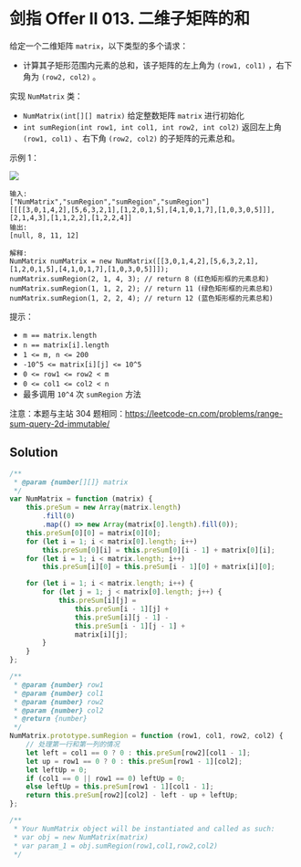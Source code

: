 # 剑指 Offer II 013. 二维子矩阵的和

给定一个二维矩阵 `matrix`，以下类型的多个请求：

-   计算其子矩形范围内元素的总和，该子矩阵的左上角为 `(row1, col1)` ，右下角为 `(row2, col2)` 。

实现 `NumMatrix` 类：

-   `NumMatrix(int[][] matrix)` 给定整数矩阵 `matrix` 进行初始化
-   `int sumRegion(int row1, int col1, int row2, int col2)` 返回左上角 `(row1, col1)` 、右下角 `(row2, col2)` 的子矩阵的元素总和。

示例 1：

![](https://pic.leetcode-cn.com/1626332422-wUpUHT-image.png)

```
输入:
["NumMatrix","sumRegion","sumRegion","sumRegion"]
[[[[3,0,1,4,2],[5,6,3,2,1],[1,2,0,1,5],[4,1,0,1,7],[1,0,3,0,5]]],[2,1,4,3],[1,1,2,2],[1,2,2,4]]
输出:
[null, 8, 11, 12]

解释:
NumMatrix numMatrix = new NumMatrix([[3,0,1,4,2],[5,6,3,2,1],[1,2,0,1,5],[4,1,0,1,7],[1,0,3,0,5]]]);
numMatrix.sumRegion(2, 1, 4, 3); // return 8 (红色矩形框的元素总和)
numMatrix.sumRegion(1, 1, 2, 2); // return 11 (绿色矩形框的元素总和)
numMatrix.sumRegion(1, 2, 2, 4); // return 12 (蓝色矩形框的元素总和)
```

提示：

-   `m == matrix.length`
-   `n == matrix[i].length`
-   `1 <= m, n <= 200`
-   `-10^5 <= matrix[i][j] <= 10^5`
-   `0 <= row1 <= row2 < m`
-   `0 <= col1 <= col2 < n`
-   最多调用 `10^4` 次 `sumRegion` 方法

注意：本题与主站 304 题相同：https://leetcode-cn.com/problems/range-sum-query-2d-immutable/

## Solution

```javascript
/**
 * @param {number[][]} matrix
 */
var NumMatrix = function (matrix) {
    this.preSum = new Array(matrix.length)
        .fill(0)
        .map(() => new Array(matrix[0].length).fill(0));
    this.preSum[0][0] = matrix[0][0];
    for (let i = 1; i < matrix[0].length; i++)
        this.preSum[0][i] = this.preSum[0][i - 1] + matrix[0][i];
    for (let i = 1; i < matrix.length; i++)
        this.preSum[i][0] = this.preSum[i - 1][0] + matrix[i][0];

    for (let i = 1; i < matrix.length; i++) {
        for (let j = 1; j < matrix[0].length; j++) {
            this.preSum[i][j] =
                this.preSum[i - 1][j] +
                this.preSum[i][j - 1] -
                this.preSum[i - 1][j - 1] +
                matrix[i][j];
        }
    }
};

/**
 * @param {number} row1
 * @param {number} col1
 * @param {number} row2
 * @param {number} col2
 * @return {number}
 */
NumMatrix.prototype.sumRegion = function (row1, col1, row2, col2) {
    // 处理第一行和第一列的情况
    let left = col1 == 0 ? 0 : this.preSum[row2][col1 - 1];
    let up = row1 == 0 ? 0 : this.preSum[row1 - 1][col2];
    let leftUp = 0;
    if (col1 == 0 || row1 == 0) leftUp = 0;
    else leftUp = this.preSum[row1 - 1][col1 - 1];
    return this.preSum[row2][col2] - left - up + leftUp;
};

/**
 * Your NumMatrix object will be instantiated and called as such:
 * var obj = new NumMatrix(matrix)
 * var param_1 = obj.sumRegion(row1,col1,row2,col2)
 */
```
